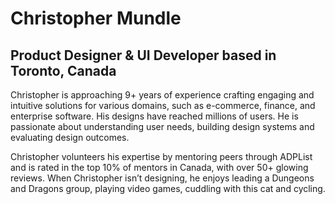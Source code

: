 # Christopher Mundle

## Product Designer & UI Developer based in Toronto, Canada  

Christopher is approaching 9+ years of experience crafting engaging and intuitive solutions for various domains, such as e-commerce, finance, and enterprise software. His designs have reached millions of users. He is passionate about understanding user needs, building design systems and evaluating design outcomes.

Christopher volunteers his expertise by mentoring peers through ADPList and is rated in the top 10% of mentors in Canada, with over 50+ glowing reviews. When Christopher isn’t designing, he enjoys leading a Dungeons and Dragons group, playing video games, cuddling with this cat and cycling.
